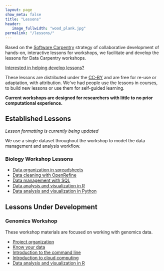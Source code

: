 ```yaml
---
layout: page
show_meta: false
title: "Lessons"
header:
   image_fullwidth: "wood_plank.jpg"
permalink: "/lessons/"
---
```


Based on the [Software Carpentry](http://software-carpentry.org) strategy of collaborative development
of hands-on, interactive lessons for workshops, we facilitate and
develop the lessons for Data Carpentry workshops. 

[Interested in helping develop lessons?](/involved-lessons/)

These lessons are distributed under the [CC-BY](https://creativecommons.org/licenses/by/2.0/) and are free for re-use or adaptation, with attribution. We've had people use the lessons in courses, to build new lessons or use them for self-guided learning. 

**Current workshops are designed for researchers with little to 
no prior computational experience.**


## Established Lessons
*Lesson formatting is currently being updated*

We use a single dataset throughout the workshop to model
the data management and analysis workflow. 


### Biology Workshop Lessons  

- [Data organization in spreadsheets](http://datacarpentry.github.io/excel-ecology/)
- [Data cleaning with OpenRefine](https://github.com/datacarpentry/OpenRefine-ecology/blob/gh-pages/00-starting-with-OpenRefine.md)
- [Data management with SQL](http://datacarpentry.github.io/sql-ecology/)
- [Data analysis and visualization in R](https://github.com/datacarpentry/R-ecology)
- [Data analysis and visualization in Python](http://datacarpentry.github.io/python-ecology/)


## Lessons Under Development


### Genomics Workshop
These workshop materials are focused on working with genomics data. 

- [Project organization](https://github.com/datacarpentry/organization-genomics)
- [Know your data](https://github.com/datacarpentry/knowyourdata-genomics/tree/gh-pages/lessons)
- [Introduction to the command line](https://github.com/datacarpentry/shell-genomics/blob/gh-pages/README.md)
- [Introduction to cloud computing](https://github.com/datacarpentry/cloud-genomics/tree/master/lessons)
- [Data analysis and visualization in R](https://github.com/datacarpentry/R-genomics/tree/master/lessons)
